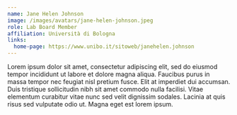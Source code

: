 ```yaml
---
name: Jane Helen Johnson
image: /images/avatars/jane-helen-johnson.jpeg
role: Lab Board Member
affiliation: Università di Bologna
links:
  home-page: https://www.unibo.it/sitoweb/janehelen.johnson
---
```


Lorem ipsum dolor sit amet, consectetur adipiscing elit, sed do eiusmod
tempor incididunt ut labore et dolore magna aliqua.
Faucibus purus in massa tempor nec feugiat nisl pretium fusce.
Elit at imperdiet dui accumsan.
Duis tristique sollicitudin nibh sit amet commodo nulla facilisi.
Vitae elementum curabitur vitae nunc sed velit dignissim sodales.
Lacinia at quis risus sed vulputate odio ut.
Magna eget est lorem ipsum.
